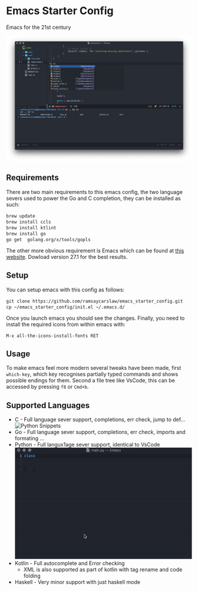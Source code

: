 # Emacs Starter Config

Emacs for the 21st century

![The Final Product](/emacs.png)

## Requirements

There are two main requirements to this emacs config, the two language severs used to power the Go and C completion, they can be installed as such:

```bash:
brew update
brew install ccls
brew install ktlint
brew install go
go get  golang.org/x/tools/gopls
```

The other more obvious requirement is Emacs which can be found at [this website](http://emacsformacosx.com). Dowload version 27.1 for the best results.

## Setup 

You can setup emacs with this config as follows:

```bash:
git clone https://github.com/ramsaycarslaw/emacs_starter_config.git
cp ~/emacs_starter_config/init.el ~/.emacs.d/
```

Once you launch emacs you should see the changes. Finally, you need to install the required icons from within emacs with:

```
M-x all-the-icons-install-fonts RET
```

## Usage

To make emacs feel more modern several tweaks have been made, first `which-key`, which key recognises partially typed commands and shows possible endings for them. Second a file tree like VsCode, this can be accessed by pressing `f8` or `Cmd+b`.

## Supported Languages

* C - Full language sever support, completions, err check, jump to def...
![Python Snippets](/c.gif)
* Go - Full language sever support, completions, err check, imports and formating ...
* Python - Full langux1age sever support, identical to VsCode
![Python Snippets](/py.gif)
* Kotlin - Full autocomplete and Error checking
  - XML is also supported as part of kotlin with tag rename and code folding
* Haskell - Very minor support with just haskell mode
